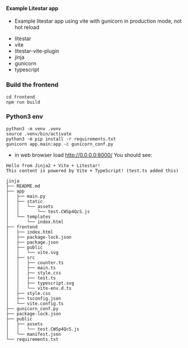 #### Example Litestar app

- Example litestar app using vite with gunicorn in production mode, not hot reload

* litestar
* vite
* litestar-vite-plugin
* jinja
* gunicorn
* typescript


### Build the frontend
```
cd frontend
npm run build
```

### Python3 env
```
python3 -m venv .venv
source .venv/bin/activate
python3 -m pip install -r requirements.txt
gunicorn app.main:app -c gunicorn_conf.py
```

* in web browser load http://0.0.0.0:8000/
You should see:
```
Hello from Jinja2 + Vite + Litestar!
This content is powered by Vite + TypeScript! (test.ts added this)
```

```
jinja
├── README.md
├── app
│   ├── main.py
│   ├── static
│   │   └── assets
│   │       └── test.CWSp4QcS.js
│   └── templates
│       └── index.html
├── frontend
│   ├── index.html
│   ├── package-lock.json
│   ├── package.json
│   ├── public
│   │   └── vite.svg
│   ├── src
│   │   ├── counter.ts
│   │   ├── main.ts
│   │   ├── style.css
│   │   ├── test.ts
│   │   ├── typescript.svg
│   │   └── vite-env.d.ts
│   ├── style.css
│   ├── tsconfig.json
│   └── vite.config.ts
├── gunicorn_conf.py
├── package-lock.json
├── public
│   ├── assets
│   │   └── test.CWSp4QcS.js
│   └── manifest.json
└── requirements.txt
```
